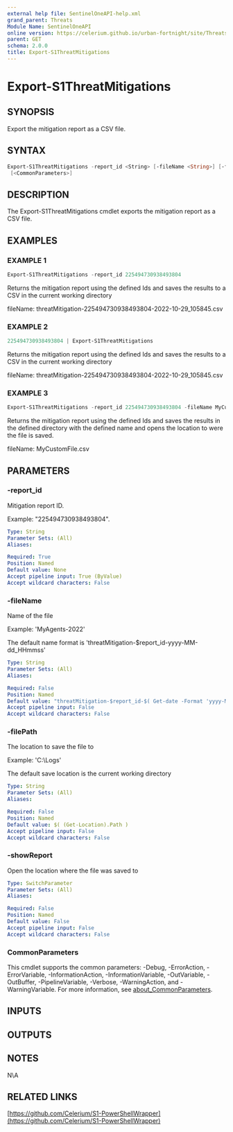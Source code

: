 ```yaml
---
external help file: SentinelOneAPI-help.xml
grand_parent: Threats
Module Name: SentinelOneAPI
online version: https://celerium.github.io/urban-fortnight/site/Threats/Export-S1ThreatMitigations.html
parent: GET
schema: 2.0.0
title: Export-S1ThreatMitigations
---
```


# Export-S1ThreatMitigations

## SYNOPSIS
Export the mitigation report as a CSV file.

## SYNTAX

```powershell
Export-S1ThreatMitigations -report_id <String> [-fileName <String>] [-filePath <String>] [-showReport]
 [<CommonParameters>]
```

## DESCRIPTION
The Export-S1ThreatMitigations cmdlet exports the mitigation report
as a CSV file.

## EXAMPLES

### EXAMPLE 1
```powershell
Export-S1ThreatMitigations -report_id 225494730938493804
```

Returns the mitigation report using the defined Ids and saves the results to a CSV in the current working directory

fileName:
    threatMitigation-225494730938493804-2022-10-29_105845.csv

### EXAMPLE 2
```powershell
225494730938493804 | Export-S1ThreatMitigations
```

Returns the mitigation report using the defined Ids and saves the results to a CSV in the current working directory

fileName:
    threatMitigation-225494730938493804-2022-10-29_105845.csv

### EXAMPLE 3
```powershell
Export-S1ThreatMitigations -report_id 225494730938493804 -fileName MyCustomFile -filePath C:\Logs -showReport
```

Returns the mitigation report using the defined Ids and saves the results in the defined directory with the defined name
and opens the location to were the file is saved.

fileName:
    MyCustomFile.csv

## PARAMETERS

### -report_id
Mitigation report ID.

Example: "225494730938493804".

```yaml
Type: String
Parameter Sets: (All)
Aliases:

Required: True
Position: Named
Default value: None
Accept pipeline input: True (ByValue)
Accept wildcard characters: False
```

### -fileName
Name of the file

Example: 'MyAgents-2022'

The default name format is 'threatMitigation-$report_id-yyyy-MM-dd_HHmmss'

```yaml
Type: String
Parameter Sets: (All)
Aliases:

Required: False
Position: Named
Default value: "threatMitigation-$report_id-$( Get-date -Format 'yyyy-MM-dd_HHmmss' )"
Accept pipeline input: False
Accept wildcard characters: False
```

### -filePath
The location to save the file to

Example: 'C:\Logs'

The default save location is the current working directory

```yaml
Type: String
Parameter Sets: (All)
Aliases:

Required: False
Position: Named
Default value: $( (Get-Location).Path )
Accept pipeline input: False
Accept wildcard characters: False
```

### -showReport
Open the location where the file was saved to

```yaml
Type: SwitchParameter
Parameter Sets: (All)
Aliases:

Required: False
Position: Named
Default value: False
Accept pipeline input: False
Accept wildcard characters: False
```

### CommonParameters
This cmdlet supports the common parameters: -Debug, -ErrorAction, -ErrorVariable, -InformationAction, -InformationVariable, -OutVariable, -OutBuffer, -PipelineVariable, -Verbose, -WarningAction, and -WarningVariable. For more information, see [about_CommonParameters](http://go.microsoft.com/fwlink/?LinkID=113216).

## INPUTS

## OUTPUTS

## NOTES
N\A

## RELATED LINKS

[https://github.com/Celerium/S1-PowerShellWrapper](https://github.com/Celerium/S1-PowerShellWrapper)

